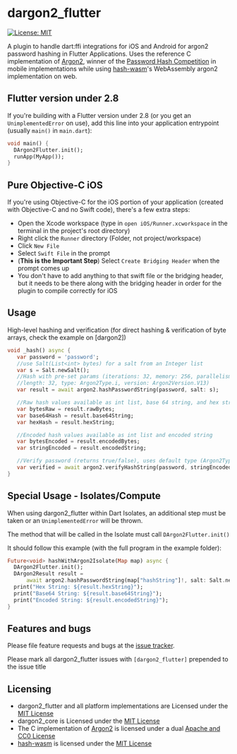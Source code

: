 # dargon2_flutter
[![License: MIT](https://img.shields.io/badge/License-MIT-yellow.svg)](https://opensource.org/licenses/MIT)

A plugin to handle dart:ffi integrations for iOS and Android for argon2 password hashing in Flutter Applications.
Uses the reference C implementation of [Argon2], winner of the [Password Hash Competition] in mobile implementations while using [hash-wasm]'s WebAssembly argon2 implementation on web.

[Password Hash Competition]: https://password-hashing.net

## Flutter version under 2.8
If you're building with a Flutter version under 2.8 (or you get an `UnimplementedError` on use), add this line into your application entrypoint (usually `main()` in `main.dart`):
```dart
void main() {
  DArgon2Flutter.init();
  runApp(MyApp());
}
```

## Pure Objective-C iOS
If you're using Objective-C for the iOS portion of your application (created with Objective-C and no Swift code), there's a few extra steps:
- Open the Xcode workspace (type in `open iOS/Runner.xcworkspace` in the terminal in the project's root directory)
- Right click the `Runner` directory (Folder, not project/workspace)
- Click `New File`
- Select `Swift File` in the prompt
- (**This is the Important Step**) Select `Create Bridging Header` when the prompt comes up
- You don't have to add anything to that swift file or the bridging header, but it needs to be there along with the bridging header in order for the plugin to compile correctly for iOS

## Usage

High-level hashing and verification (for direct hashing & verification of byte arrays, check the example on [dargon2])

```dart
void _hash() async {
   var password = 'password';
   //use Salt(List<int> bytes) for a salt from an Integer list
   var s = Salt.newSalt();
   //Hash with pre-set params (iterations: 32, memory: 256, parallelism: 2,
   //length: 32, type: Argon2Type.i, version: Argon2Version.V13)
   var result = await argon2.hashPasswordString(password, salt: s);

   //Raw hash values available as int list, base 64 string, and hex string
   var bytesRaw = result.rawBytes;
   var base64Hash = result.base64String;
   var hexHash = result.hexString;

   //Encoded hash values available as int list and encoded string
   var bytesEncoded = result.encodedBytes;
   var stringEncoded = result.encodedString;

   //Verify password (returns true/false), uses default type (Argon2Type.i)
   var verified = await argon2.verifyHashString(password, stringEncoded);
}
```

## Special Usage - Isolates/Compute

When using dargon2_flutter within Dart Isolates, an additional step must be taken or an `UnimplementedError` will be thrown.

The method that will be called in the Isolate must call `DArgon2Flutter.init()`

It should follow this example (with the full program in the example folder):

```dart
Future<void> hashWithArgon2Isolate(Map map) async {
  DArgon2Flutter.init();
  DArgon2Result result =
      await argon2.hashPasswordString(map["hashString"]!, salt: Salt.newSalt());
  print("Hex String: ${result.hexString}");
  print("Base64 String: ${result.base64String}");
  print("Encoded String: ${result.encodedString}");
}
```

## Features and bugs

Please file feature requests and bugs at the [issue tracker].

Please mark all dargon2_flutter issues with `[dargon2_flutter]` prepended to the issue title

[issue tracker]: https://github.com/tmthecoder/dargon2/issues

## Licensing

- dargon2_flutter and all platform implementations are Licensed under the [MIT License]
- dargon2_core is Licensed under the [MIT License](https://github.com/tmthecoder/dargon2/blob/main/dargon2_core/LICENSE)
- The C implementation of [Argon2] is licensed under a dual [Apache and CC0 License]
- [hash-wasm] is licensed under the [MIT License](https://github.com/Daninet/hash-wasm/blob/master/LICENSE)

[MIT License]: https://github.com/tmthecoder/dargon2/blob/main/dargon2_flutter/LICENSE

[Argon2]: https://github.com/P-H-C/phc-winner-argon2

[hash-wasm]: https://github.com/Daninet/hash-wasm

[Apache and CC0 License]: https://github.com/P-H-C/phc-winner-argon2/blob/master/LICENSE
